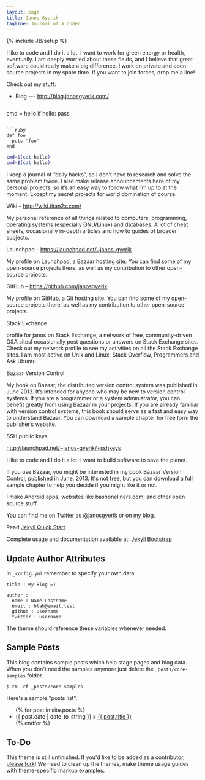 ```yaml
---
layout: page
title: Janos Gyerik
tagline: Journal of a coder
---
```

{% include JB/setup %}

<!--
<div class="alert alert-block alert-warning">
I'm in the process of migrating from <a href="http://blog.janosgyerik.com/">my old WordPress blog</a> hosted on <a href="http://www.dreamhost.com/r.cgi?455568">DreamHost</a> to this shiny new Jekyll blog hosted on <a href="http://github.com/janosgyerik/homepage">GitHub</a>.
</div>
-->

I like to code and I do it a lot.
I want to work for green energy or health, eventually.
I am deeply worried about these fields,
and I believe that great software could really make a big difference.
I work on private and open-source projects in my spare time.
If you want to join forces, drop me a line!

Check out my stuff:

- Blog --- http://blog.janosgyerik.com/

  ```python
cmd = hello
if hello:
    pass
```

```ruby
def foo
  puts 'foo'
end
```

  ```bash
cmd=$(cat hello)
cmd=$(cat hello)
```

I keep a journal of “daily hacks”, so I don’t have to research and solve the same problem twice. I also make release announcements here of my personal projects, so it’s an easy way to follow what I’m up to at the moment. Except my secret projects for world domination of course.

Wiki – http://wiki.titan2x.com/

My personal reference of all things related to computers, programming, operating systems (especially GNU/Linux) and databases. A lot of cheat sheets, occasionally in-depth articles and how to guides of broader subjects.

Launchpad – https://launchpad.net/~janos-gyerik

My profile on Launchpad, a Bazaar hosting site. You can find some of my open-source projects there, as well as my contribution to other open-source projects.

GitHub – https://github.com/janosgyerik

My profile on GitHub, a Git hosting site. You can find some of my open-source projects there, as well as my contribution to other open-source projects.

Stack Exchange

profile for janos on Stack Exchange, a network of free, community-driven Q&A sitesI occasionally post questions or answers on Stack Exchange sites. Check out my network profile to see my activities on all the Stack Exchange sites. I am most active on Unix and Linux, Stack Overflow, Programmers and Ask Ubuntu.

Bazaar Version Control

My book on Bazaar, the distributed version control system was published in June 2013. It’s intended for anyone who may be new to version control systems. If you are a programmer or a system administrator, you can benefit greatly from using Bazaar in your projects. If you are already familiar with version control systems, this book should serve as a fast and easy way to understand Bazaar. You can download a sample chapter for free form the publisher’s website.

SSH public keys

http://launchpad.net/~janos-gyerik/+sshkeys

I like to code and I do it a lot. I want to build software to save the planet.

If you use Bazaar, you might be interested in my book Bazaar Version Control, published in June, 2013. It's not free, but you can download a full sample chapter to help you decide if you might like it or not.

I make Android apps, websites like bashoneliners.com, and other open source stuff.

You can find me on Twitter as @janosgyerik or on my blog.

Read [Jekyll Quick Start](http://jekyllbootstrap.com/usage/jekyll-quick-start.html)

Complete usage and documentation available at: [Jekyll Bootstrap](http://jekyllbootstrap.com)

## Update Author Attributes

In `_config.yml` remember to specify your own data:
    
    title : My Blog =)
    
    author :
      name : Name Lastname
      email : blah@email.test
      github : username
      twitter : username

The theme should reference these variables whenever needed.
    
## Sample Posts

This blog contains sample posts which help stage pages and blog data.
When you don't need the samples anymore just delete the `_posts/core-samples` folder.

    $ rm -rf _posts/core-samples

Here's a sample "posts list".

<ul class="posts">
  {% for post in site.posts %}
    <li><span>{{ post.date | date_to_string }}</span> &raquo; <a href="{{ BASE_PATH }}{{ post.url }}">{{ post.title }}</a></li>
  {% endfor %}
</ul>

## To-Do

This theme is still unfinished. If you'd like to be added as a contributor, [please fork](http://github.com/plusjade/jekyll-bootstrap)!
We need to clean up the themes, make theme usage guides with theme-specific markup examples.


